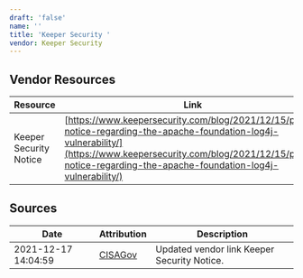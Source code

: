 ```yaml
---
draft: 'false'
name: ''
title: 'Keeper Security '
vendor: Keeper Security
---
```


## Vendor Resources
| Resource | Link |
| --- | --- |
| Keeper Security Notice | [https://www.keepersecurity.com/blog/2021/12/15/public-notice-regarding-the-apache-foundation-log4j-vulnerability/](https://www.keepersecurity.com/blog/2021/12/15/public-notice-regarding-the-apache-foundation-log4j-vulnerability/) |



## Sources
| Date | Attribution | Description |
| --- | --- | --- |
| 2021-12-17 14:04:59 | [CISAGov](https://raw.githubusercontent.com/cisagov/log4j-affected-db/develop/README.md) | Updated vendor link Keeper Security Notice.  |
